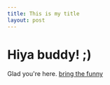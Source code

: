 ```yaml
---
title: This is my title
layout: post
---
```


Hiya buddy! ;)
==============

Glad you're here.
[bring the funny](http://www.toothpastefordinner.com)
